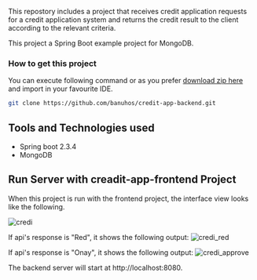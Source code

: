 This repostory includes a project that receives credit application requests for a credit application system and returns the credit result to the client according to the relevant criteria.

This project a Spring Boot example project for MongoDB.

<h3> How to get this project </h3>

You can execute following command or as you prefer [download zip here](https://github.com/banuhos/credit-app-backend/archive/master.zip) and import in your favourite IDE.

```sh
git clone https://github.com/banuhos/credit-app-backend.git
```

## Tools and Technologies used

* Spring boot 2.3.4
* MongoDB

## Run Server with creadit-app-frontend Project

When this project is run with the frontend project, the interface view looks like the following.

![credi](https://user-images.githubusercontent.com/16364944/97094629-1a11a400-165f-11eb-8792-1d65efca7af0.PNG)

If api's response is "Red", it shows the following output:
![credi_red](https://user-images.githubusercontent.com/16364944/97094668-8391b280-165f-11eb-9fef-f925f0fc262c.PNG)

If api's response is "Onay", it shows the following output:
![credi_approve](https://user-images.githubusercontent.com/16364944/97094671-8a202a00-165f-11eb-96c3-2d38131ff0f9.PNG)


The backend server will start at http://localhost:8080.

